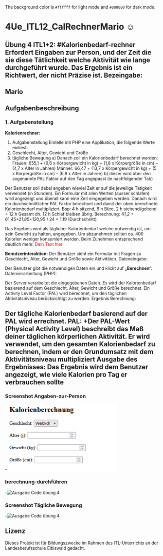 The background color is `#ffffff` for light mode and `#000000` for dark mode.
# 4Ue_ITL12_CalRechnerMario ☺
Übung 4 ITL1+2:
#Kalorienbedarf-rechner
Erfordert Eingaben zur Person, und der Zeit die sie diese Tätlichkeit welche Aktivität wie lange durchgeführt wurde.
Das Ergebnis ist ein Richtwert, der nicht Präzise ist.
Bezeingabe: 
-----
## Mario
## Aufgabenbeschreibung
### 1.	Aufgabenstellung
**Kalorienrechner:**
1.	Aufgabenstellung
Erstelle mit PHP eine Applikation, die folgende Werte einliest:
1.	Geschlecht, Alter, Gewicht und Größe
2.	tägliche Bewegung 
a)	Danach soll ein Kalorienbedarf berechnet werden:
Frauen: 655,1 + (9,6 x Körpergewicht in kg) + (1,8 x Körpergröße in cm) – (4,7 x Alter in Jahren)
Männer: 66,47 + (13,7 x Körpergewicht in kg) + (5 x Körpergröße in cm) – (6,8 x Alter in Jahren)
b)	dieser wird über den sogenannte PAL Faktor auf den Tag angepasst (in nachfolgender Tab)

Der Benutzer soll dabei angeben wieviel Zeit er auf die jeweilige Tätigkeit verwendet (in Stunden). Ein Formular mit allen Werten (ausser schlafen) wird angezeigt und überall kann eine Zeit eingegeben werden. Danach wird ein durchschnittlicher PAL Faktor berechnet und damit der oben berechnete Kalorienbedarf multipliziert.
Bsp: 4 h sitzend, 6 h Büro, 2 h stehend/gehend = 12 h Gesamt dh. 12 h Schlaf bleiben übrig. Berechnung: 4*1,2 + 6*1,45+2*1,85+12*0,95 / 24 = 1,19 (Durchschnitt)

Das Ergebnis wird als täglicher Kalorienbedarf welche notwendig ist, um sein Gewicht zu halten, angegeben.
Um abzunehmen sollten ca. 400 Kalorien weniger konsumiert werden. Beim Zunehmen entsprechend deutlich mehr.
<span style="color: red;">Dein Text hier</span>

**Benutzerinteraktion:**
Der Benutzer sieht ein Formular mit Fragen zu Geschlecht, Alter, Gewicht und Größe sowie Aktivitäten.
Dateneingabe:

Der Benutzer gibt die notwendigen Daten ein und klickt auf **„Berechnen“.**
Datenverarbeitung (PHP):

Der Server verarbeitet die eingegebenen Daten.
Es wird der Kalorienbedarf basierend auf dem Geschlecht, Alter, Gewicht und Größe berechnet.
Ein Activity Level Factor (PAL) wird berechnet, um den täglichen Aktivitätsniveau berücksichtigt zu werden.
Ergebnis Berechnung:

**Der tägliche Kalorienbedarf basierend auf der PAL wird errechnet.**
PAL:
+Der PAL-Wert (Physical Activity Level) beschreibt das Maß deiner täglichen körperlichen Aktivität. Er wird verwendet, um den gesamten Kalorienbedarf zu berechnen, indem er den Grundumsatz mit dem Aktivitätsniveau multipliziert
**Ausgabe des Ergebnisses:**
Das Ergebnis wird dem Benutzer angezeigt, wie viele Kalorien pro Tag er verbrauchen sollte
-----------------------------------------------

### Screenshot Angaben-zur-Person
-![Ausgabe Code übung 4](https://github.com/Xoisi/4Ue_ITL12_CalRechnerMario/blob/main/Angaben-zur-Person.png)
### berechnung-durchführen
-![Ausgabe Code übung 4](https://github.com/Xoisi/4Ue_ITL12_CalRechnerMario/blob/main/berechnung-durchf%C3%BChren.png)
### Screenshot Tägliche Bewegung
-![Ausgabe Code übung 4](https://github.com/Xoisi/4Ue_ITL12_CalRechnerMario/blob/main/T%C3%A4gliche%20Bewegung.png)

## Lizenz
Dieses Projekt ist für Bildungszwecke im Rahmen des ITL-Unterrichts an der Landesberufsschule Eibiswald gedacht.
